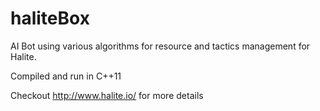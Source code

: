 # haliteBox
AI Bot using various algorithms for resource and tactics management for Halite.

Compiled and run in C++11

Checkout http://www.halite.io/ for more details
